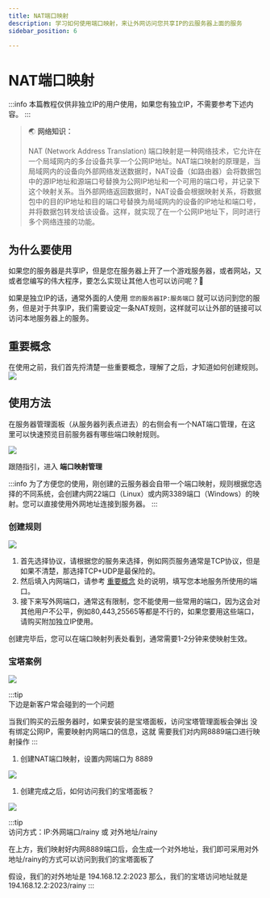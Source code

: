```yaml
---
title: NAT端口映射
description: 学习如何使用端口映射，来让外网访问您共享IP的云服务器上面的服务
sidebar_position: 6

---
```



# NAT端口映射

:::info
本篇教程仅供非独立IP的用户使用，如果您有独立IP，不需要参考下述内容。
:::

> 🌏 **网络知识：**
> 
> NAT (Network Address Translation) 端口映射是一种网络技术，它允许在一个局域网内的多台设备共享一个公网IP地址。NAT端口映射的原理是，当局域网内的设备向外部网络发送数据时，NAT设备（如路由器）会将数据包中的源IP地址和源端口号替换为公网IP地址和一个可用的端口号，并记录下这个映射关系。当外部网络返回数据时，NAT设备会根据映射关系，将数据包中的目的IP地址和目的端口号替换为局域网内的设备的IP地址和端口号，并将数据包转发给该设备。这样，就实现了在一个公网IP地址下，同时进行多个网络连接的功能。

## 为什么要使用

如果您的服务器是共享IP，但是您在服务器上开了一个游戏服务器，或者网站，又或者您编写的伟大程序，要怎么实现让其他人也可以访问呢？🤔

如果是独立IP的话，通常外面的人使用 `您的服务器IP:服务端口` 就可以访问到您的服务，但是对于共享IP，我们需要设定一条NAT规则，这样就可以让外部的链接可以访问本地服务器上的服务。

## 重要概念
在使用之前，我们首先捋清楚一些重要概念，理解了之后，才知道如何创建规则。
![](https://cn-sy1.rains3.com/rainyun-assets/pic/2023/12/20231211112935_49cc2e9f6ab373ff703c7dc06885c873.png)

## 使用方法
在服务器管理面板（从服务器列表点进去）的右侧会有一个NAT端口管理，在这里可以快速预览目前服务器有哪些端口映射规则。

![](https://cn-sy1.rains3.com/rainyun-assets/pic/2023/12/20231211154000_382d128087603f040ceeaeec69fa6c26.png)

跟随指引，进入 **端口映射管理**

:::info
为了方便您的使用，刚创建的云服务器会自带一个端口映射，规则根据您选择的不同系统，会创建内网22端口（Linux）或内网3389端口（Windows）的映射。您可以直接使用外网地址连接到服务器。
:::

### 创建规则
![](https://cn-sy1.rains3.com/rainyun-assets/pic/2023/12/20231211112936_f14e6f1a355519ff566fab7bb1b557c4.png)

1. 首先选择协议，请根据您的服务来选择，例如网页服务通常是TCP协议，但是如果不清楚，那选择TCP+UDP是最保险的。
2. 然后填入内网端口，请参考 [重要概念](#重要概念) 处的说明，填写您本地服务所使用的端口。
3. 接下来写外网端口，通常这有限制，您不能使用一些常用的端口，因为这会对其他用户不公平，例如80,443,25565等都是不行的，如果您要用这些端口，请购买附加独立IP使用。

创建完毕后，您可以在端口映射列表处看到，通常需要1-2分钟来使映射生效。

### 宝塔案例
![](https://cn-sy1.rains3.com/rainyun-assets/pic/2023/12/20231211112937_6920626369b1f05844f5e3d6f93b5f6e.png)

:::tip  
下边是新客户常会碰到的一个问题

当我们购买的云服务器时，如果安装的是宝塔面板，访问宝塔管理面板会弹出 没有绑定公网IP，需要映射内网端口的信息，这就
需要我们对内网8889端口进行映射操作
:::    

1. 创建NAT端口映射，设置内网端口为 8889

![](https://cn-sy1.rains3.com/rainyun-assets/pic/2023/12/20231211112937_cbc3bc62b0fb410740f1e280d6304823.png)

1. 创建完成之后，如何访问我们的宝塔面板？

![](https://cn-sy1.rains3.com/rainyun-assets/pic/2023/12/20231211112937_e50d7bbc5dcf8602ae69bc66a16c1937.png)

:::tip  
访问方式：IP:外网端口/rainy 或 对外地址/rainy

在上方，我们映射好内网8889端口后，会生成一个对外地址，我们即可采用对外地址/rainy的方式可以访问到我们的宝塔面板了

假设，我们的对外地址是 194.168.12.2:2023 那么，我们的宝塔访问地址就是 194.168.12.2:2023/rainy
::: 